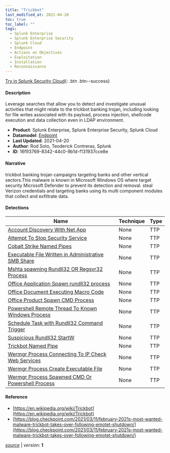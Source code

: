 ```yaml
---
title: "Trickbot"
last_modified_at: 2021-04-20
toc: true
toc_label: ""
tags:
  - Splunk Enterprise
  - Splunk Enterprise Security
  - Splunk Cloud
  - Endpoint
  - Actions on Objectives
  - Exploitation
  - Installation
  - Reconnaissance
---
```


[Try in Splunk Security Cloud](https://www.splunk.com/en_us/cyber-security.html){: .btn .btn--success}

#### Description

Leverage searches that allow you to detect and investigate unusual activities that might relate to the trickbot banking trojan, including looking for file writes associated with its payload, process injection, shellcode execution and data collection even in LDAP environment.

- **Product**: Splunk Enterprise, Splunk Enterprise Security, Splunk Cloud
- **Datamodel**: [Endpoint](https://docs.splunk.com/Documentation/CIM/latest/User/Endpoint)
- **Last Updated**: 2021-04-20
- **Author**: Rod Soto, Teoderick Contreras, Splunk
- **ID**: 16f93769-8342-44c0-9b1d-f131937cce8e

#### Narrative

trickbot banking trojan campaigns targeting banks and other vertical sectors.This malware is known in Microsoft Windows OS where target security Microsoft Defender to prevent its detection and removal. steal Verizon credentials and targeting banks using its multi component modules that collect and exfiltrate data.

#### Detections

| Name        | Technique   | Type         |
| ----------- | ----------- |--------------|
| [Account Discovery With Net App](/endpoint/account_discovery_with_net_app/) | None| TTP |
| [Attempt To Stop Security Service](/endpoint/attempt_to_stop_security_service/) | None| TTP |
| [Cobalt Strike Named Pipes](/endpoint/cobalt_strike_named_pipes/) | None| TTP |
| [Executable File Written in Administrative SMB Share](/endpoint/executable_file_written_in_administrative_smb_share/) | None| TTP |
| [Mshta spawning Rundll32 OR Regsvr32 Process](/endpoint/mshta_spawning_rundll32_or_regsvr32_process/) | None| TTP |
| [Office Application Spawn rundll32 process](/endpoint/office_application_spawn_rundll32_process/) | None| TTP |
| [Office Document Executing Macro Code](/endpoint/office_document_executing_macro_code/) | None| TTP |
| [Office Product Spawn CMD Process](/endpoint/office_product_spawn_cmd_process/) | None| TTP |
| [Powershell Remote Thread To Known Windows Process](/endpoint/powershell_remote_thread_to_known_windows_process/) | None| TTP |
| [Schedule Task with Rundll32 Command Trigger](/endpoint/schedule_task_with_rundll32_command_trigger/) | None| TTP |
| [Suspicious Rundll32 StartW](/endpoint/suspicious_rundll32_startw/) | None| TTP |
| [Trickbot Named Pipe](/endpoint/trickbot_named_pipe/) | None| TTP |
| [Wermgr Process Connecting To IP Check Web Services](/endpoint/wermgr_process_connecting_to_ip_check_web_services/) | None| TTP |
| [Wermgr Process Create Executable File](/endpoint/wermgr_process_create_executable_file/) | None| TTP |
| [Wermgr Process Spawned CMD Or Powershell Process](/endpoint/wermgr_process_spawned_cmd_or_powershell_process/) | None| TTP |

#### Reference

* [https://en.wikipedia.org/wiki/Trickbot](https://en.wikipedia.org/wiki/Trickbot)
* [https://blog.checkpoint.com/2021/03/11/february-2021s-most-wanted-malware-trickbot-takes-over-following-emotet-shutdown/](https://blog.checkpoint.com/2021/03/11/february-2021s-most-wanted-malware-trickbot-takes-over-following-emotet-shutdown/)



[*source*](https://github.com/splunk/security_content/tree/develop/stories/trickbot.yml) \| *version*: **1**